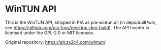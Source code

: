 # WinTUN API

This is the WinTUN API, shipped in PIA as pia-wintun.dll (in deps/built/win, see https://github.com/pia-foss/desktop-dep-build).  The API header is licensed under the GPL-2.0 or MIT licenses.

Original repository: https://git.zx2c4.com/wintun/

